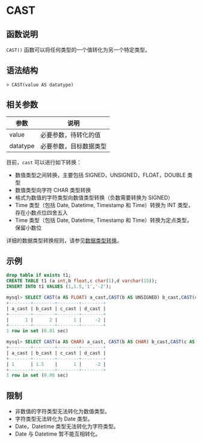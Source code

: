 # **CAST**

## **函数说明**

`CAST()` 函数可以将任何类型的一个值转化为另一个特定类型。

## **语法结构**

```
> CAST(value AS datatype)

```

## **相关参数**

|  参数  | 说明 |
|  ----  | ----  |
| value  | 必要参数，待转化的值 |
| datatype  | 必要参数，目标数据类型 |

目前，`cast` 可以进行如下转换：

* 数值类型之间转换，主要包括 SIGNED，UNSIGNED，FLOAT，DOUBLE 类型
* 数值类型向字符 CHAR 类型转换
* 格式为数值的字符类型向数值类型转换（负数需要转换为 SIGNED）
* Time 类型（包括 Date, Datetime, Timestamp 和 Time）转换为 INT 类型，存在小数点位四舍五入
* Time 类型（包括 Date, Datetime, Timestamp 和 Time）转换为定点类型，保留小数位

详细的数据类型转换规则，请参见[数据类型转换](../../../Data-Types/data-type-conversion.md)。

## **示例**

```sql
drop table if exists t1;
CREATE TABLE t1 (a int,b float,c char(1),d varchar(15));
INSERT INTO t1 VALUES (1,1.5,'1','-2');

mysql> SELECT CAST(a AS FLOAT) a_cast,CAST(b AS UNSIGNED) b_cast,CAST(c AS SIGNED) c_cast, CAST(d AS SIGNED) d_cast from t1;
+--------+--------+--------+--------+
| a_cast | b_cast | c_cast | d_cast |
+--------+--------+--------+--------+
|      1 |      2 |      1 |     -2 |
+--------+--------+--------+--------+
1 row in set (0.01 sec)

mysql> SELECT CAST(a AS CHAR) a_cast, CAST(b AS CHAR) b_cast,CAST(c AS DOUBLE) c_cast, CAST(d AS FLOAT) d_cast from t1;
+--------+--------+--------+--------+
| a_cast | b_cast | c_cast | d_cast |
+--------+--------+--------+--------+
| 1      | 1.5    |      1 |     -2 |
+--------+--------+--------+--------+
1 row in set (0.00 sec)
```

## **限制**

* 非数值的字符类型无法转化为数值类型。
* 字符类型无法转化为 Date 类型。
* Date，Datetime 类型无法转化为字符类型。
* Date 与 Datetime 暂不能互相转化。